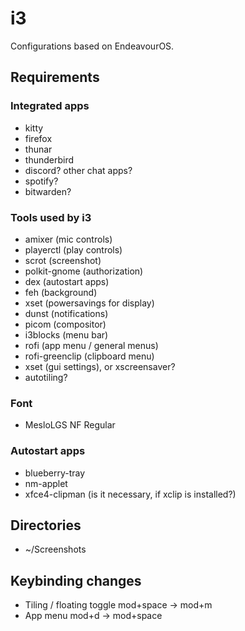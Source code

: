 # i3

Configurations based on EndeavourOS.

## Requirements

### Integrated apps

- kitty
- firefox
- thunar
- thunderbird
- discord? other chat apps?
- spotify?
- bitwarden?

### Tools used by i3

- amixer (mic controls)
- playerctl (play controls)
- scrot (screenshot)
- polkit-gnome (authorization)
- dex (autostart apps)
- feh (background)
- xset (powersavings for display)
- dunst (notifications)
- picom (compositor)
- i3blocks (menu bar)
- rofi (app menu / general menus)
- rofi-greenclip (clipboard menu)
- xset (gui settings), or xscreensaver?
- autotiling?

### Font

- MesloLGS NF Regular

### Autostart apps

- blueberry-tray
- nm-applet
- xfce4-clipman (is it necessary, if xclip is installed?)

## Directories

- ~/Screenshots

## Keybinding changes

- Tiling / floating toggle mod+space -> mod+m
- App menu mod+d -> mod+space
